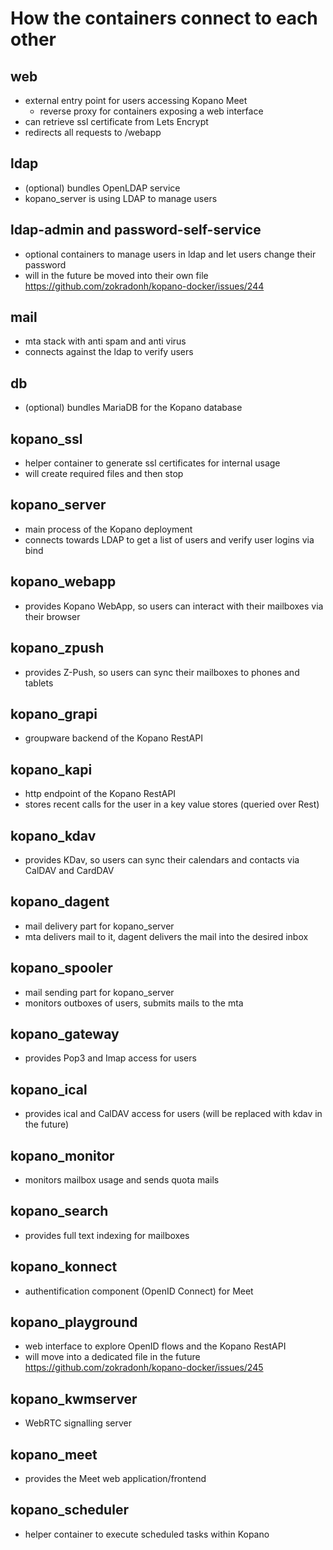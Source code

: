 # How the containers connect to each other

## web

- external entry point for users accessing Kopano Meet
    - reverse proxy for containers exposing a web interface 
- can retrieve ssl certificate from Lets Encrypt
- redirects all requests to /webapp

## ldap

- (optional) bundles OpenLDAP service
- kopano_server is using LDAP to manage users

## ldap-admin and password-self-service

- optional containers to manage users in ldap and let users change their password
- will in the future be moved into their own file https://github.com/zokradonh/kopano-docker/issues/244

## mail

- mta stack with anti spam and anti virus
- connects against the ldap to verify users

## db

- (optional) bundles MariaDB for the Kopano database

## kopano_ssl

- helper container to generate ssl certificates for internal usage
- will create required files and then stop

## kopano_server

- main process of the Kopano deployment
- connects towards LDAP to get a list of users and verify user logins via bind

## kopano_webapp

- provides Kopano WebApp, so users can interact with their mailboxes via their browser

## kopano_zpush

- provides Z-Push, so users can sync their mailboxes to phones and tablets

## kopano_grapi

- groupware backend of the Kopano RestAPI

## kopano_kapi

- http endpoint of the Kopano RestAPI
- stores recent calls for the user in a key value stores (queried over Rest)

## kopano_kdav

- provides KDav, so users can sync their calendars and contacts via CalDAV and CardDAV

## kopano_dagent

- mail delivery part for kopano_server
- mta delivers mail to it, dagent delivers the mail into the desired inbox

## kopano_spooler

- mail sending part for kopano_server
- monitors outboxes of users, submits mails to the mta

## kopano_gateway

- provides Pop3 and Imap access for users

## kopano_ical

- provides ical and CalDAV access for users (will be replaced with kdav in the future)

## kopano_monitor

- monitors mailbox usage and sends quota mails

## kopano_search

- provides full text indexing for mailboxes

## kopano_konnect

- authentification component (OpenID Connect) for Meet

## kopano_playground

- web interface to explore OpenID flows and the Kopano RestAPI
- will move into a dedicated file in the future https://github.com/zokradonh/kopano-docker/issues/245

## kopano_kwmserver

- WebRTC signalling server

## kopano_meet

- provides the Meet web application/frontend

## kopano_scheduler

- helper container to execute scheduled tasks within Kopano